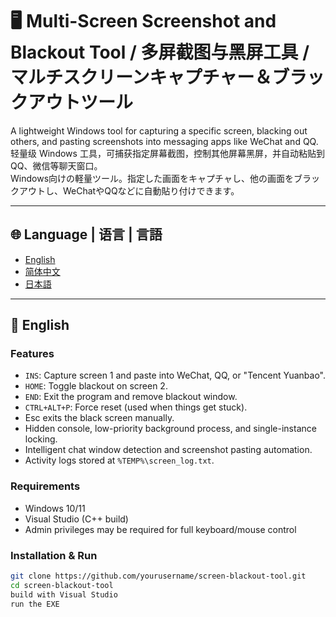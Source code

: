 # 🖥️ Multi-Screen Screenshot and Blackout Tool / 多屏截图与黑屏工具 / マルチスクリーンキャプチャー＆ブラックアウトツール

A lightweight Windows tool for capturing a specific screen, blacking out others, and pasting screenshots into messaging apps like WeChat and QQ.  
轻量级 Windows 工具，可捕获指定屏幕截图，控制其他屏幕黑屏，并自动粘贴到 QQ、微信等聊天窗口。  
Windows向けの軽量ツール。指定した画面をキャプチャし、他の画面をブラックアウトし、WeChatやQQなどに自動貼り付けできます。

---

## 🌐 Language | 语言 | 言語

- [English](#-english)
- [简体中文](#-简体中文)
- [日本語](#-日本語)

---

## 📘 English

### Features

- `INS`: Capture screen 1 and paste into WeChat, QQ, or "Tencent Yuanbao".
- `HOME`: Toggle blackout on screen 2.
- `END`: Exit the program and remove blackout window.
- `CTRL+ALT+P`: Force reset (used when things get stuck).
- Esc exits the black screen manually.
- Hidden console, low-priority background process, and single-instance locking.
- Intelligent chat window detection and screenshot pasting automation.
- Activity logs stored at `%TEMP%\screen_log.txt`.

### Requirements

- Windows 10/11
- Visual Studio (C++ build)
- Admin privileges may be required for full keyboard/mouse control

### Installation & Run

```bash
git clone https://github.com/yourusername/screen-blackout-tool.git
cd screen-blackout-tool
build with Visual Studio
run the EXE
